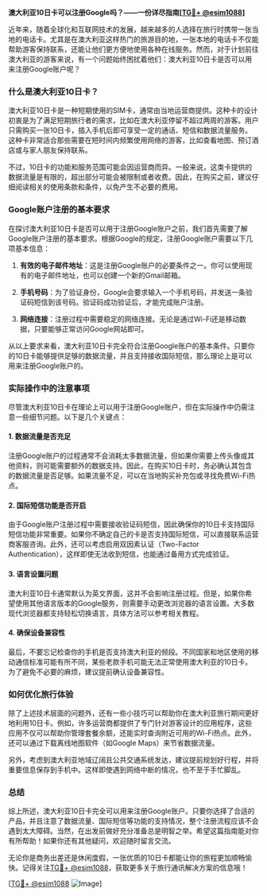 **澳大利亚10日卡可以注册Google吗？——一份详尽指南[[TG💪+ @esim1088](https://t.me/s/esim1088)]**

近年来，随着全球化和互联网技术的发展，越来越多的人选择在旅行时携带一张当地的电话卡。尤其是在澳大利亚这样热门的旅游目的地，一张本地的电话卡不仅能帮助游客保持联系，还能让他们更方便地使用各种在线服务。然而，对于计划前往澳大利亚的游客来说，有一个问题始终困扰着他们：澳大利亚10日卡是否可以用来注册Google账户呢？

### 什么是澳大利亚10日卡？

澳大利亚10日卡是一种短期使用的SIM卡，通常由当地运营商提供。这种卡的设计初衷是为了满足短期旅行者的需求，比如在澳大利亚停留不超过两周的游客。用户只需购买一张10日卡，插入手机后即可享受一定的通话、短信和数据流量服务。这种卡非常适合那些需要在短时间内频繁使用网络的游客，比如查看地图、预订酒店或与家人朋友保持联系。

不过，10日卡的功能和服务范围可能会因运营商而异。一般来说，这类卡提供的数据流量是有限的，超出部分可能会被限制或者收费。因此，在购买之前，建议仔细阅读相关的使用条款和条件，以免产生不必要的费用。

### Google账户注册的基本要求

在探讨澳大利亚10日卡是否可以用于注册Google账户之前，我们首先需要了解Google账户注册的基本要求。根据Google的规定，注册Google账户需要以下几项基本信息：

1. **有效的电子邮件地址**：这是注册Google账户的必要条件之一。你可以使用现有的电子邮件地址，也可以创建一个新的Gmail邮箱。
   
2. **手机号码**：为了验证身份，Google会要求输入一个手机号码，并发送一条验证码短信到该号码。验证码成功验证后，才能完成账户注册。

3. **网络连接**：注册过程中需要稳定的网络连接。无论是通过Wi-Fi还是移动数据，只要能够正常访问Google网站即可。

从以上要求来看，澳大利亚10日卡完全符合注册Google账户的基本条件。只要你的10日卡能够提供足够的数据流量，并且支持接收国际短信，那么理论上是可以用来注册Google账户的。

### 实际操作中的注意事项

尽管澳大利亚10日卡在理论上可以用于注册Google账户，但在实际操作中仍需注意一些细节问题。以下是几个关键点：

#### 1. 数据流量是否充足
注册Google账户的过程通常不会消耗太多数据流量，但如果你需要上传头像或其他资料，则可能需要额外的数据支持。因此，在购买10日卡时，务必确认其包含的数据流量是否足够。如果流量不足，可以在当地购买补充包或寻找免费Wi-Fi热点。

#### 2. 国际短信功能是否开启
由于Google账户注册过程中需要接收验证码短信，因此确保你的10日卡支持国际短信功能非常重要。如果你不确定自己的卡是否支持国际短信，可以直接联系运营商客服咨询。此外，还可以考虑启用双因素认证（Two-Factor Authentication），这样即使无法收到短信，也能通过备用方式完成验证。

#### 3. 语言设置问题
澳大利亚10日卡通常默认为英文界面，这并不会影响注册过程。但是，如果你希望使用其他语言版本的Google服务，则需要手动更改浏览器的语言设置。大多数现代浏览器都支持轻松切换语言，具体方法可以参考相关教程。

#### 4. 确保设备兼容性
最后，不要忘记检查你的手机是否支持澳大利亚的频段。不同国家和地区使用的移动通信标准可能有所不同，某些老款手机可能无法正常使用澳大利亚的10日卡。为了避免不必要的麻烦，建议提前确认设备兼容性。

### 如何优化旅行体验

除了上述技术层面的问题外，还有一些小技巧可以帮助你在澳大利亚旅行期间更好地利用10日卡。例如，许多运营商都提供了专门针对游客设计的应用程序，这些应用不仅可以帮助你管理套餐余额，还能实时查询附近可用的Wi-Fi热点。此外，还可以通过下载离线地图软件（如Google Maps）来节省数据流量。

另外，考虑到澳大利亚地域辽阔且公共交通系统发达，建议提前规划好行程，并将重要信息保存到手机中。这样即使遇到网络中断的情况，也不至于手忙脚乱。

### 总结

综上所述，澳大利亚10日卡完全可以用来注册Google账户。只要你选择了合适的产品，并且注意了数据流量、国际短信等功能的支持情况，整个注册流程应该不会遇到太大障碍。当然，在出发前做好充分准备总是明智之举。希望这篇指南能对你有所帮助！如果你还有其他疑问，欢迎随时留言交流。

无论你是商务出差还是休闲度假，一张优质的10日卡都能让你的旅程更加顺畅愉快。记得关注[TG💪+ @esim1088](https://t.me/s/esim1088)，获取更多关于旅行通讯解决方案的信息哦！

[[TG💪+ @esim1088](https://t.me/s/esim1088) ![Image](https://i.postimg.cc/4NQfJmqS/Snipaste-2025-05-13-00-14-12.png)]
